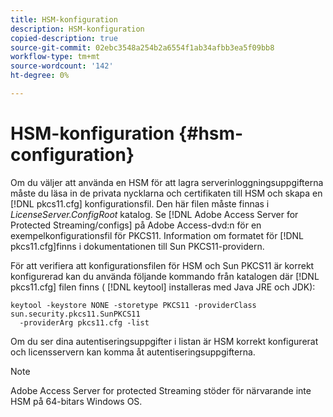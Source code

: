 ```yaml
---
title: HSM-konfiguration
description: HSM-konfiguration
copied-description: true
source-git-commit: 02ebc3548a254b2a6554f1ab34afbb3ea5f09bb8
workflow-type: tm+mt
source-wordcount: '142'
ht-degree: 0%

---
```


# HSM-konfiguration {#hsm-configuration}

Om du väljer att använda en HSM för att lagra serverinloggningsuppgifterna måste du läsa in de privata nycklarna och certifikaten till HSM och skapa en [!DNL pkcs11.cfg] konfigurationsfil. Den här filen måste finnas i *LicenseServer.ConfigRoot* katalog. Se [!DNL Adobe Access Server for Protected Streaming/configs] på Adobe Access-dvd:n för en exempelkonfigurationsfil för PKCS11. Information om formatet för [!DNL pkcs11.cfg]finns i dokumentationen till Sun PKCS11-providern.

För att verifiera att konfigurationsfilen för HSM och Sun PKCS11 är korrekt konfigurerad kan du använda följande kommando från katalogen där [!DNL pkcs11.cfg] filen finns ( [!DNL keytool] installeras med Java JRE och JDK):

```
keytool -keystore NONE -storetype PKCS11 -providerClass sun.security.pkcs11.SunPKCS11 
  -providerArg pkcs11.cfg -list
```

Om du ser dina autentiseringsuppgifter i listan är HSM korrekt konfigurerat och licensservern kan komma åt autentiseringsuppgifterna.

>[!NOTE]
>
>Adobe Access Server for protected Streaming stöder för närvarande inte HSM på 64-bitars Windows OS.
